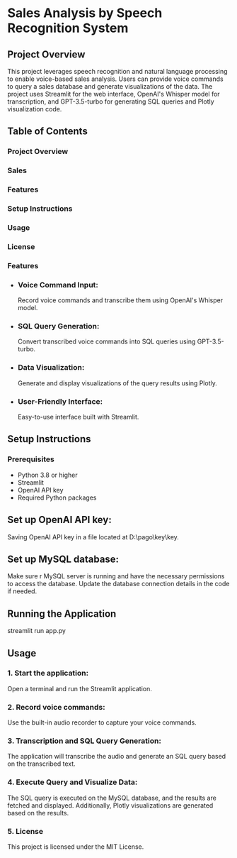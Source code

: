 # Sales Analysis by Speech Recognition System

## Project Overview
 This project leverages speech recognition and natural language processing to enable voice-based sales analysis. Users can provide voice commands to query a sales database and generate visualizations of the data. The project uses Streamlit for the web interface, OpenAI's Whisper model for transcription, and GPT-3.5-turbo for generating SQL queries and Plotly visualization code.
## Table of Contents
### Project Overview
### Sales
### Features
### Setup Instructions
### Usage
### License
###  Features
* ### Voice Command Input:
  Record voice commands and transcribe them using OpenAI's Whisper model.
* ### SQL Query Generation:
  Convert transcribed voice commands into SQL queries using GPT-3.5-turbo.
* ### Data Visualization:
  Generate and display visualizations of the query results using Plotly.
* ### User-Friendly Interface:
  Easy-to-use interface built with Streamlit.
## Setup Instructions
### Prerequisites
* Python 3.8 or higher
* Streamlit
* OpenAI API key
* Required Python packages
## Set up OpenAI API key:
Saving  OpenAI API key in a file located at D:\\pago\\key\\key.
## Set up MySQL database:
Make sure r MySQL server is running and  have the necessary permissions to access the database. Update the database connection details in the code if needed.
## Running the Application
streamlit run app.py
## Usage
### 1. Start the application:
Open a terminal and run the Streamlit application.
### 2. Record voice commands:
Use the built-in audio recorder to capture your voice commands.
### 3. Transcription and SQL Query Generation:
The application will transcribe the audio and generate an SQL query based on the transcribed text.
### 4. Execute Query and Visualize Data:
The SQL query is executed on the MySQL database, and the results are fetched and displayed. Additionally, Plotly visualizations are generated based on the results.
### 5. License
This project is licensed under the MIT License.



